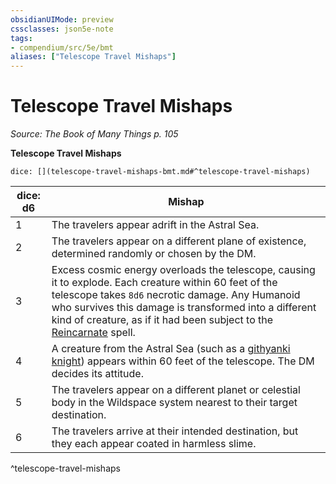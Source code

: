 ```yaml
---
obsidianUIMode: preview
cssclasses: json5e-note
tags:
- compendium/src/5e/bmt
aliases: ["Telescope Travel Mishaps"]
---
```

# Telescope Travel Mishaps
*Source: The Book of Many Things p. 105* 

**Telescope Travel Mishaps**

`dice: [](telescope-travel-mishaps-bmt.md#^telescope-travel-mishaps)`

| dice: d6 | Mishap |
|----------|--------|
| 1 | The travelers appear adrift in the Astral Sea. |
| 2 | The travelers appear on a different plane of existence, determined randomly or chosen by the DM. |
| 3 | Excess cosmic energy overloads the telescope, causing it to explode. Each creature within 60 feet of the telescope takes `8d6` necrotic damage. Any Humanoid who survives this damage is transformed into a different kind of creature, as if it had been subject to the [Reincarnate](/Systems/5e/spells/reincarnate.md) spell. |
| 4 | A creature from the Astral Sea (such as a [githyanki knight](/Systems/5e/bestiary/humanoid/githyanki-knight.md)) appears within 60 feet of the telescope. The DM decides its attitude. |
| 5 | The travelers appear on a different planet or celestial body in the Wildspace system nearest to their target destination. |
| 6 | The travelers arrive at their intended destination, but they each appear coated in harmless slime. |
^telescope-travel-mishaps